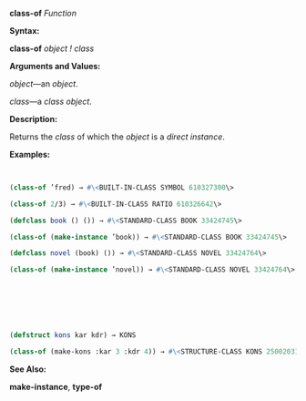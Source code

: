 **class-of** *Function* 



**Syntax:** 



**class-of** *object ! class* 



**Arguments and Values:** 



*object*—an *object*. 



*class*—a *class object*. 



**Description:** 



Returns the *class* of which the *object* is a *direct instance*. 



**Examples:**
```lisp
 

(class-of ’fred) → #\<BUILT-IN-CLASS SYMBOL 610327300\> 

(class-of 2/3) → #\<BUILT-IN-CLASS RATIO 610326642\> 

(defclass book () ()) → #\<STANDARD-CLASS BOOK 33424745\> 

(class-of (make-instance ’book)) → #\<STANDARD-CLASS BOOK 33424745\> 

(defclass novel (book) ()) → #\<STANDARD-CLASS NOVEL 33424764\> 

(class-of (make-instance ’novel)) → #\<STANDARD-CLASS NOVEL 33424764\> 



 

 

(defstruct kons kar kdr) → KONS 

(class-of (make-kons :kar 3 :kdr 4)) → #\<STRUCTURE-CLASS KONS 250020317\> 


```
**See Also:** 



**make-instance**, **type-of** 



